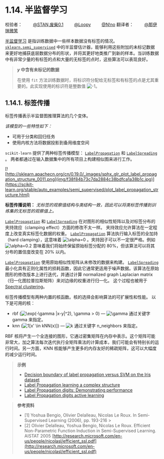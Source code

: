 # 1.14. 半监督学习

校验者：
        [@STAN,废柴0.1](https://github.com/apachecn/scikit-learn-doc-zh)
        [@Loopy](https://github.com/loopyme)
        [@N!no](https://github.com/lovelybuggies)
翻译者：
        [@那伊抹微笑](https://github.com/apachecn/scikit-learn-doc-zh)

[半监督学习](https://en.wikipedia.org/wiki/Semi-supervised_learning) 是指训练数据中一些样本数据没有标签的情况。[`sklearn.semi_supervised`](classes.html#module-sklearn.semi_supervised "sklearn.semi_supervised") 中的半监督估计器，能够利用这些附加的未标记数据来更好地捕获底层数据分布的形状，并将其更好地类推广到新的样本。当训练数据中有非常少量的有标签的点和大量的无标签的点时，这些算法可以表现良好。

> ***y* 中含有未标记的数据**
>
>在使用 `fit` 方法训练数据时，将标识符分配给无标签和有标签的点是尤其重要的。此实现使用的标识符是整数值 ![-1](img/8b3be66a25e0c33787b341667b261360.jpg)。

## 1.14.1. 标签传播

标签传播表示半监督图推理算法的几个变体。

*该模型的一些特性如下：*

*   可用于分类和回归任务
*   使用内核方法将数据投影到备用维度空间

`scikit-learn` 提供了两种标签传播模型： [`LabelPropagation`](https://scikit-learn.org/stable/modules/generated/sklearn.semi_supervised.LabelPropagation.html#sklearn.semi_supervised.LabelPropagation "sklearn.semi_supervised.LabelPropagation") 和 [`LabelSpreading`](https://scikit-learn.org/stable/modules/generated/sklearn.semi_supervised.LabelSpreading.html#sklearn.semi_supervised.LabelSpreading "sklearn.semi_supervised.LabelSpreading") 。 两者都通过在输入数据集中的所有项目上构建相似图来进行工作。

[![http://sklearn.apachecn.org/cn/0.19.0/_images/sphx_glr_plot_label_propagation_structure_0011.png](img/f38f84b73c7da2884c38bdfca1a38b1c.jpg)](https://scikit-learn.org/stable/auto_examples/semi_supervised/plot_label_propagation_structure.html)

**标签传播说明：** *无标签的观察值结构与类结构一致，因此可以将类标签传播到训练集的无标签的观察值上。*

[`LabelPropagation`](https://scikit-learn.org/stable/modules/generated/sklearn.semi_supervised.LabelPropagation.html#sklearn.semi_supervised.LabelPropagation "sklearn.semi_supervised.LabelPropagation") 和 [`LabelSpreading`](https://scikit-learn.org/stable/modules/generated/sklearn.semi_supervised.LabelSpreading.html#sklearn.semi_supervised.LabelSpreading "sklearn.semi_supervised.LabelSpreading") 在对图形的相似性矩阵以及对标签分布的夹持效应（clamping effect）方面的修改不太一样。 夹持效应允许算法在一定程度上改变真实标签化数据的权重。 [`LabelPropagation`](https://scikit-learn.org/stable/modules/generated/sklearn.semi_supervised.LabelPropagation.html#sklearn.semi_supervised.LabelPropagation "sklearn.semi_supervised.LabelPropagation") 算法执行输入标签的全加持（hard clamping），这意味着 ![\alpha=0](img/1ff751c4de3bbad5543f0dbbad73dd35.jpg) 。夹持因子可以不一定很严格。例如 ![\alpha=0.2](img/db30d43fd890d5f28b84a667ddfbb39d.jpg) 意味着我们将始终保留原始标签分配的 80%，但该算法可以将其分布的置信度改变在 20% 以内。

[`LabelPropagation`](https://scikit-learn.org/stable/modules/generated/sklearn.semi_supervised.LabelPropagation.html#sklearn.semi_supervised.LabelPropagation "sklearn.semi_supervised.LabelPropagation") 使用原始相似性矩阵从未修改的数据来构建。 [`LabelSpreading`](https://scikit-learn.org/stable/modules/generated/sklearn.semi_supervised.LabelSpreading.html#sklearn.semi_supervised.LabelSpreading "sklearn.semi_supervised.LabelSpreading") 最小化具有正则化属性的损耗函数，因此它通常更适用于噪声数据。该算法在原始图形的修改版本上进行迭代，并通过计算 normalized graph Laplacian matrix（归一化图拉普拉斯矩阵）来对边缘的权重进行归一化。 这个过程也被用于 [Spectral clustering](clustering.html#spectral-clustering)。

标签传播模型有两种内置的核函数。核的选择会影响算法的可扩展性和性能。 以下是可用的核：

*   rbf (![\exp(-\gamma |x-y|^2), \gamma &gt; 0](img/26f66401927461c0129b7f4ad33e5322.jpg)) — ![\gamma](img/6552bde3d3999c1a9728016416932af7.jpg) 通过关键字 gamma 来指定。
*   knn (![1[x' \in kNN(x)]](img/6db85b1ad926d9ad860d58629ff5f235.jpg)) — ![k](img/f93871977da52a6d11045d57c3e18728.jpg) 通过关键字 n_neighbors 来指定。

RBF 核将产生一个全连接的图形，它通过密集矩阵在内存中表示。这个矩阵可能非常大，加之算法每次迭代执行全矩阵乘法的计算成本，我们可能会有特别长的运行时间。另一方面，KNN 核能够产生更多的内存友好的稀疏矩阵，这可以大幅度的减少运行时间。

> **示例**
>
>*   [Decision boundary of label propagation versus SVM on the Iris dataset](https://scikit-learn.org/stable/auto_examples/semi_supervised/plot_label_propagation_versus_svm_iris.html#sphx-glr-auto-examples-semi-supervised-plot-label-propagation-versus-svm-iris-py)
>*   [Label Propagation learning a complex structure](https://scikit-learn.org/stable/auto_examples/semi_supervised/plot_label_propagation_structure.html#sphx-glr-auto-examples-semi-supervised-plot-label-propagation-structure-py)
>*   [Label Propagation digits: Demonstrating performance](https://scikit-learn.org/stable/auto_examples/semi_supervised/plot_label_propagation_digits.html#sphx-glr-auto-examples-semi-supervised-plot-label-propagation-digits-py)
>*   [Label Propagation digits active learning](https://scikit-learn.org/stable/auto_examples/semi_supervised/plot_label_propagation_digits_active_learning.html#sphx-glr-auto-examples-semi-supervised-plot-label-propagation-digits-active-learning-py)

> **参考资料**
>* [1] Yoshua Bengio, Olivier Delalleau, Nicolas Le Roux. In Semi-Supervised Learning (2006), pp. 193-216	>
>* [2] Olivier Delalleau, Yoshua Bengio, Nicolas Le Roux. Efficient Non-Parametric Function Induction in Semi-Supervised Learning. AISTAT 2005 [http://research.microsoft.com/en-us/people/nicolasl/efficient_ssl.pdf](http://research.microsoft.com/en-us/people/nicolasl/efficient_ssl.pdf)